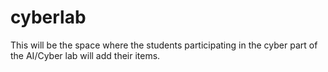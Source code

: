 # cyberlab
This will be the space where the students participating in the cyber part of the AI/Cyber lab will add their items. 
